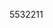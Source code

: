 5532211
<script src="jQuery.js">
    $(function(){
    $("#CurrentDiary").load("https://manofpeace1.github.io/manofdiary/diaries/2018.html");
    });
  </script>
  <p id="CurrentDiary"></p>
